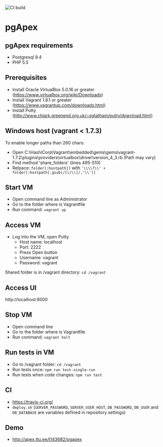![CI build](https://travis-ci.org/raitraidma/pgapex.svg)

pgApex
======

pgApex requirements
------------------
* Postgresql 9.4
* PHP 5.5

Prerequisites
-------------
* Install Oracle VirtualBox 5.0.16 or greater (https://www.virtualbox.org/wiki/Downloads)
* Install Vagrant 1.8.1 or greater (https://www.vagrantup.com/downloads.html)
* Install Putty (http://www.chiark.greenend.org.uk/~sgtatham/putty/download.html)

Windows host (vagrant < 1.7.3)
------------------------------
To enable longer paths than 260 chars:
* Open C:\HashiCorp\Vagrant\embedded\gems\gems\vagrant-1.7.2\plugins\providers\virtualbox\driver\version_4_3.rb
(Path may vary)
* Find method 'share_folders' (lines 495-510)
* Relpace:
`folder[:hostpath]]`
with
`'\\\\?\\' + folder[:hostpath].gsub(/[\/\\]/,'\\')]`

Start VM
--------
* Open command line as Administrator
* Go to the folder where is Vagrantfile
* Run command: `vagrant up`

Access VM
---------
* Log into the VM, open Putty
  * Host name: localhost
  * Port: 2222
  * Press Open button
  * Username: vagrant
  * Password: vagrant

Shared folder is in /vagrant directory:
  `cd /vagrant`

Access UI
---------
http://localhost:8000

Stop VM
-------
* Open command line
* Go to the folder where is Vagrantfile
* Run command: `vagrant halt`

Run tests in VM
---------------
* Go to /vagrant folder: `cd /vagrant`
* Run tests once: `npm run test-single-run`
* Run tests when code changes: `npm run test`

CI
--
* https://travis-ci.org/
* `deploy.sh` (`SERVER_PASSWORD`, `SERVER_USER_HOST`, `DB_PASSWORD`, `DB_USER` and `DB_DATABASE` are variables defined in repository settings)

Demo
----
* http://apex.ttu.ee/t143682/pgapex